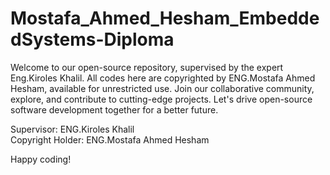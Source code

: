 # Mostafa_Ahmed_Hesham_EmbeddedSystems-Diploma
Welcome to our open-source repository, supervised by the expert Eng.Kiroles Khalil. All codes here are copyrighted by ENG.Mostafa Ahmed Hesham, available for unrestricted use. Join our collaborative community, explore, and contribute to cutting-edge projects. Let's drive open-source software development together for a better future.  

Supervisor: ENG.Kiroles Khalil  
Copyright Holder: ENG.Mostafa Ahmed Hesham  

Happy coding!